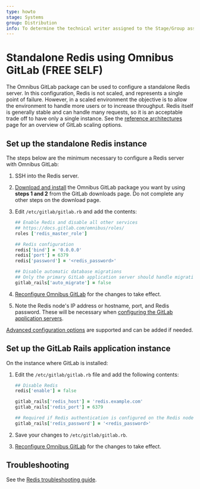 ```yaml
---
type: howto
stage: Systems
group: Distribution
info: To determine the technical writer assigned to the Stage/Group associated with this page, see https://about.gitlab.com/handbook/engineering/ux/technical-writing/#assignments
---
```


# Standalone Redis using Omnibus GitLab **(FREE SELF)**

The Omnibus GitLab package can be used to configure a standalone Redis server.
In this configuration, Redis is not scaled, and represents a single
point of failure. However, in a scaled environment the objective is to allow
the environment to handle more users or to increase throughput. Redis itself
is generally stable and can handle many requests, so it is an acceptable
trade off to have only a single instance. See the [reference architectures](../reference_architectures/index.md)
page for an overview of GitLab scaling options.

## Set up the standalone Redis instance

The steps below are the minimum necessary to configure a Redis server with
Omnibus GitLab:

1. SSH into the Redis server.
1. [Download and install](https://about.gitlab.com/install/) the Omnibus GitLab
   package you want by using **steps 1 and 2** from the GitLab downloads page.
   Do not complete any other steps on the download page.

1. Edit `/etc/gitlab/gitlab.rb` and add the contents:

   ```ruby
   ## Enable Redis and disable all other services
   ## https://docs.gitlab.com/omnibus/roles/
   roles ['redis_master_role']

   ## Redis configuration
   redis['bind'] = '0.0.0.0'
   redis['port'] = 6379
   redis['password'] = '<redis_password>'

   ## Disable automatic database migrations
   ## Only the primary GitLab application server should handle migrations
   gitlab_rails['auto_migrate'] = false
   ```

1. [Reconfigure Omnibus GitLab](../restart_gitlab.md#omnibus-gitlab-reconfigure) for the changes to take effect.
1. Note the Redis node's IP address or hostname, port, and
   Redis password. These will be necessary when [configuring the GitLab application servers](#set-up-the-gitlab-rails-application-instance).

[Advanced configuration options](https://docs.gitlab.com/omnibus/settings/redis.html)
are supported and can be added if needed.

## Set up the GitLab Rails application instance

On the instance where GitLab is installed:

1. Edit the `/etc/gitlab/gitlab.rb` file and add the following contents:

   ```ruby
   ## Disable Redis
   redis['enable'] = false

   gitlab_rails['redis_host'] = 'redis.example.com'
   gitlab_rails['redis_port'] = 6379

   ## Required if Redis authentication is configured on the Redis node
   gitlab_rails['redis_password'] = '<redis_password>'
   ```

1. Save your changes to `/etc/gitlab/gitlab.rb`.

1. [Reconfigure Omnibus GitLab](../restart_gitlab.md#omnibus-gitlab-reconfigure) for the changes to take effect.

## Troubleshooting

See the [Redis troubleshooting guide](troubleshooting.md).
